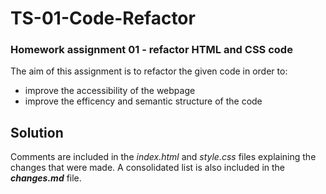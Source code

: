# TS-01-Code-Refactor
### Homework assignment 01 - refactor HTML and CSS code

The aim of this assignment is to refactor the given code in order to:
* improve the accessibility of the webpage
* improve the efficency and semantic structure of the code

## Solution
Comments are included in the *index.html* and *style.css* files explaining the changes that were made. A consolidated list is also included in the **_changes.md_** file.

